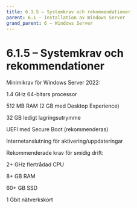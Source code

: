 ```yaml
---
title: 6.1.5 – Systemkrav och rekommendationer
parent: 6.1 – Installation av Windows Server
grand_parent: 6 – Windows Server
---
```

# 6.1.5 – Systemkrav och rekommendationer

Minimikrav för Windows Server 2022:

1.4 GHz 64-bitars processor

512 MB RAM (2 GB med Desktop Experience)

32 GB ledigt lagringsutrymme

UEFI med Secure Boot (rekommenderas)

Internetanslutning för aktivering/uppdateringar

Rekommenderade krav för smidig drift:

2+ GHz flertrådad CPU

8+ GB RAM

60+ GB SSD

1 Gbit nätverkskort

